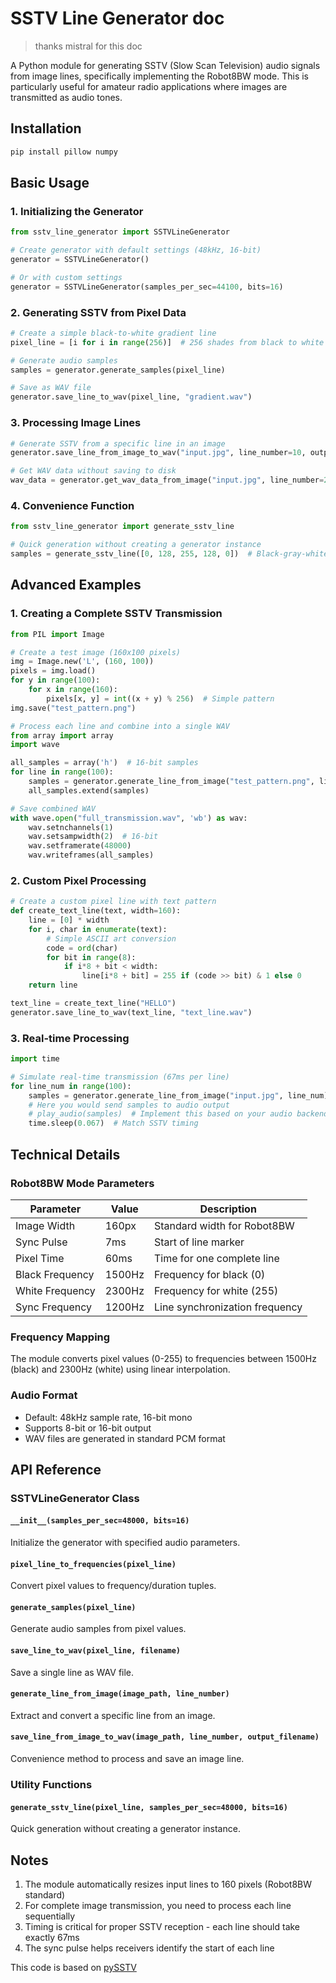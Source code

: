 # SSTV Line Generator doc
> thanks mistral for this doc

A Python module for generating SSTV (Slow Scan Television) audio signals from image lines, specifically implementing the Robot8BW mode. This is particularly useful for amateur radio applications where images are transmitted as audio tones.

## Installation

```bash
pip install pillow numpy
```

## Basic Usage

### 1. Initializing the Generator
```python
from sstv_line_generator import SSTVLineGenerator

# Create generator with default settings (48kHz, 16-bit)
generator = SSTVLineGenerator()

# Or with custom settings
generator = SSTVLineGenerator(samples_per_sec=44100, bits=16)
```

### 2. Generating SSTV from Pixel Data
```python
# Create a simple black-to-white gradient line
pixel_line = [i for i in range(256)]  # 256 shades from black to white

# Generate audio samples
samples = generator.generate_samples(pixel_line)

# Save as WAV file
generator.save_line_to_wav(pixel_line, "gradient.wav")
```

### 3. Processing Image Lines
```python
# Generate SSTV from a specific line in an image
generator.save_line_from_image_to_wav("input.jpg", line_number=10, output_filename="line10.wav")

# Get WAV data without saving to disk
wav_data = generator.get_wav_data_from_image("input.jpg", line_number=20)
```

### 4. Convenience Function
```python
from sstv_line_generator import generate_sstv_line

# Quick generation without creating a generator instance
samples = generate_sstv_line([0, 128, 255, 128, 0])  # Black-gray-white-gray-black pattern
```

## Advanced Examples

### 1. Creating a Complete SSTV Transmission
```python
from PIL import Image

# Create a test image (160x100 pixels)
img = Image.new('L', (160, 100))
pixels = img.load()
for y in range(100):
    for x in range(160):
        pixels[x, y] = int((x + y) % 256)  # Simple pattern
img.save("test_pattern.png")

# Process each line and combine into a single WAV
from array import array
import wave

all_samples = array('h')  # 16-bit samples
for line in range(100):
    samples = generator.generate_line_from_image("test_pattern.png", line)
    all_samples.extend(samples)

# Save combined WAV
with wave.open("full_transmission.wav", 'wb') as wav:
    wav.setnchannels(1)
    wav.setsampwidth(2)  # 16-bit
    wav.setframerate(48000)
    wav.writeframes(all_samples)
```

### 2. Custom Pixel Processing
```python
# Create a custom pixel line with text pattern
def create_text_line(text, width=160):
    line = [0] * width
    for i, char in enumerate(text):
        # Simple ASCII art conversion
        code = ord(char)
        for bit in range(8):
            if i*8 + bit < width:
                line[i*8 + bit] = 255 if (code >> bit) & 1 else 0
    return line

text_line = create_text_line("HELLO")
generator.save_line_to_wav(text_line, "text_line.wav")
```

### 3. Real-time Processing
```python
import time

# Simulate real-time transmission (67ms per line)
for line_num in range(100):
    samples = generator.generate_line_from_image("input.jpg", line_num)
    # Here you would send samples to audio output
    # play_audio(samples)  # Implement this based on your audio backend
    time.sleep(0.067)  # Match SSTV timing
```

## Technical Details

### Robot8BW Mode Parameters
| Parameter       | Value  | Description                     |
|-----------------|--------|---------------------------------|
| Image Width     | 160px  | Standard width for Robot8BW     |
| Sync Pulse      | 7ms    | Start of line marker            |
| Pixel Time      | 60ms   | Time for one complete line      |
| Black Frequency | 1500Hz | Frequency for black (0)         |
| White Frequency | 2300Hz | Frequency for white (255)       |
| Sync Frequency  | 1200Hz | Line synchronization frequency  |

### Frequency Mapping
The module converts pixel values (0-255) to frequencies between 1500Hz (black) and 2300Hz (white) using linear interpolation.

### Audio Format
- Default: 48kHz sample rate, 16-bit mono
- Supports 8-bit or 16-bit output
- WAV files are generated in standard PCM format

## API Reference

### SSTVLineGenerator Class

#### `__init__(samples_per_sec=48000, bits=16)`
Initialize the generator with specified audio parameters.

#### `pixel_line_to_frequencies(pixel_line)`
Convert pixel values to frequency/duration tuples.

#### `generate_samples(pixel_line)`
Generate audio samples from pixel values.

#### `save_line_to_wav(pixel_line, filename)`
Save a single line as WAV file.

#### `generate_line_from_image(image_path, line_number)`
Extract and convert a specific line from an image.

#### `save_line_from_image_to_wav(image_path, line_number, output_filename)`
Convenience method to process and save an image line.

### Utility Functions

#### `generate_sstv_line(pixel_line, samples_per_sec=48000, bits=16)`
Quick generation without creating a generator instance.

## Notes

1. The module automatically resizes input lines to 160 pixels (Robot8BW standard)
2. For complete image transmission, you need to process each line sequentially
3. Timing is critical for proper SSTV reception - each line should take exactly 67ms
4. The sync pulse helps receivers identify the start of each line
  
This code is based on [pySSTV](https://github.com/dnet/pySSTV)